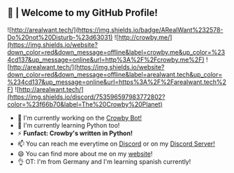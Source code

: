 ## 🎍 | Welcome to my GitHub Profile!
![http://arealwant.tech/](https://img.shields.io/badge/ARealWant%232578-Do%20not%20Disturb-%23d63031) 
![http://crowby.me/](https://img.shields.io/website?down_color=red&down_message=offline&label=crowby.me&up_color=%234cd137&up_message=online&url=http%3A%2F%2Fcrowby.me%2F) 
![http://arealwant.tech/](https://img.shields.io/website?down_color=red&down_message=offline&label=arealwant.tech&up_color=%234cd137&up_message=online&url=https%3A%2F%2Farealwant.tech%2F)
![http://arealwant.tech/](https://img.shields.io/discord/753596597983772802?color=%23f66b70&label=The%20Crowby%20Planet)
- 🔭 I'm currently working on the [Crowby Bot!](https://crowby.me/)
- 🌱 I'm currently learning Python too!
- ⚡ **Funfact: Crowby's written in Python!**
- 📫 You can reach me everytime on [Discord](https://discord.com/users/754634421457387670) or on my [Discord Server!](https://discord.com/invite/MzbK3kb)
- 😄 You can find more about me on my [website](https://arealwant.tech/)!
- 👌 OT: I'm from Germany and I'm learning spanish currently!
